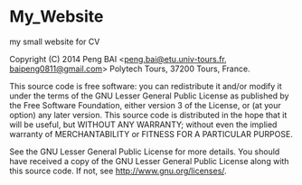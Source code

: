 My_Website
==========

my small website for CV

Copyright (C) 2014 Peng BAI <peng.bai@etu.univ-tours.fr, baipeng0811@gmail.com>
Polytech Tours, 37200 Tours, France. 

  This source code is free software: you can redistribute it and/or modify it under
the terms of the GNU Lesser General Public License as published by the Free
Software Foundation, either version 3 of the License, or (at your option) any
later version. This source code is distributed in the hope that it will be useful, 
but WITHOUT ANY WARRANTY; without even the implied warranty of 
MERCHANTABILITY or FITNESS FOR A PARTICULAR PURPOSE. 

  See the GNU Lesser General Public License for more details. You should have 
received a copy of the GNU Lesser General Public License along with this source 
code. If not, see <http://www.gnu.org/licenses/>.


